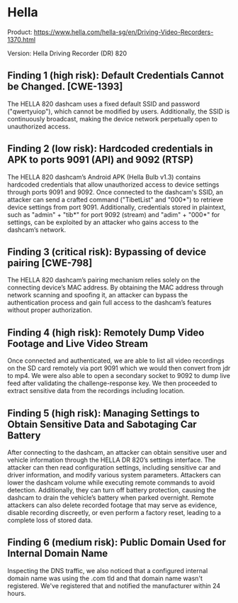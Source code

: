 # Hella

Product: https://www.hella.com/hella-sg/en/Driving-Video-Recorders-1370.html

Version: Hella Driving Recorder (DR) 820

## Finding 1 (high risk): Default Credentials Cannot be Changed. [CWE-1393]
The HELLA 820 dashcam uses a fixed default SSID and password ("qwertyuiop"), which cannot be modified by users. 
Additionally, the SSID is continuously broadcast, making the device network perpetually open to unauthorized access.

## Finding 2 (low risk): Hardcoded credentials in APK to ports 9091 (API) and 9092 (RTSP)
The HELLA 820 dashcam’s Android APK (Hella Bulb v1.3) contains hardcoded credentials that allow unauthorized access to device settings through ports 9091 and 9092. Once connected to the dashcam's SSID, an attacker can send a crafted command ("TibetList" and "000*") to retrieve device settings from port 9091. Additionally, credentials stored in plaintext, such as "admin" + "tib*" for port 9092 (stream) and "adim" + "000*" for settings, can be exploited by an attacker who gains access to the dashcam’s network.

## Finding 3 (critical risk): Bypassing of device pairing [CWE-798]
The HELLA 820 dashcam’s pairing mechanism relies solely on the connecting device’s MAC address. By obtaining the MAC address through network scanning and spoofing it, an attacker can bypass the authentication process and gain full access to the dashcam’s features without proper authorization. ​

## Finding 4 (high risk): Remotely Dump Video Footage and Live Video Stream
Once connected and authenticated, we are able to list all video recordings on the SD card remotely via port 9091 which we would then convert from jdr to mp4. We were also able to open a secondary socket to 9092 to dump live feed after validating the challenge-response key. We then proceeded to extract sensitive data from the recordings including location.

## Finding 5 (high risk): Managing Settings to Obtain Sensitive Data and Sabotaging Car Battery
After connecting to the dashcam, an attacker can obtain sensitive user and vehicle information through the HELLA DR 820’s settings interface. The attacker can then read configuration settings, including sensitive car and driver information, and modify various system parameters. Attackers can lower the dashcam volume while executing remote commands to avoid detection. Additionally, they can turn off battery protection, causing the dashcam to drain the vehicle’s battery when parked overnight. Remote attackers can also delete recorded footage that may serve as evidence, disable recording discreetly, or even perform a factory reset, leading to a complete loss of stored data.

## Finding 6 (medium risk): Public Domain Used for Internal Domain Name
Inspecting the DNS traffic, we also noticed that a configured internal domain name was using the .com tld and that domain name wasn't registered. We've registered that and notified the manufacturer within 24 hours.

